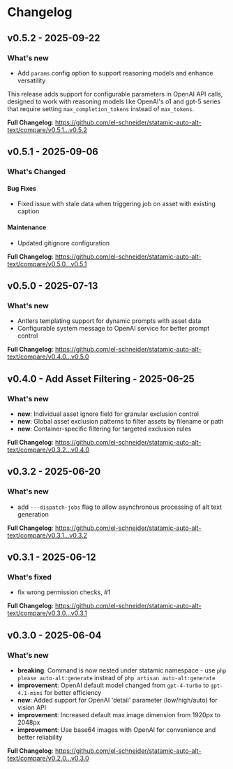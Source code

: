 # Changelog

## v0.5.2 - 2025-09-22

### What's new

- Add `params` config option to support reasoning models and enhance versatility

This release adds support for configurable parameters in OpenAI API calls, designed to work with reasoning models like OpenAI's o1 and gpt-5 series that require setting `max_completion_tokens` instead of `max_tokens`.

**Full Changelog**: https://github.com/el-schneider/statamic-auto-alt-text/compare/v0.5.1...v0.5.2

## v0.5.1 - 2025-09-06

### What's Changed

#### Bug Fixes

- Fixed issue with stale data when triggering job on asset with existing caption

#### Maintenance

- Updated gitignore configuration

**Full Changelog**: https://github.com/el-schneider/statamic-auto-alt-text/compare/v0.5.0...v0.5.1

## v0.5.0 - 2025-07-13

### What's new

- Antlers templating support for dynamic prompts with asset data
- Configurable system message to OpenAI service for better prompt control

**Full Changelog**: https://github.com/el-schneider/statamic-auto-alt-text/compare/v0.4.0...v0.5.0

## v0.4.0 - Add Asset Filtering - 2025-06-25

### What's new

- **new**: Individual asset ignore field for granular exclusion control
- **new**: Global asset exclusion patterns to filter assets by filename or path
- **new**: Container-specific filtering for targeted exclusion rules

**Full Changelog**: https://github.com/el-schneider/statamic-auto-alt-text/compare/v0.3.2...v0.4.0

## v0.3.2 - 2025-06-20

### What's new

- add `---dispatch-jobs` flag to allow asynchronous processing of alt text generation

**Full Changelog**: https://github.com/el-schneider/statamic-auto-alt-text/compare/v0.3.1...v0.3.2

## v0.3.1 - 2025-06-12

### What's fixed

- fix wrong permission checks, #1

**Full Changelog**: https://github.com/el-schneider/statamic-auto-alt-text/compare/v0.3.0...v0.3.1

## v0.3.0 - 2025-06-04

### What's new

- **breaking**: Command is now nested under statamic namespace - use `php please auto-alt:generate` instead of `php artisan auto-alt:generate`
- **improvement**: OpenAI default model changed from `gpt-4-turbo` to `gpt-4.1-mini` for better efficiency
- **new**: Added support for OpenAI 'detail' parameter (low/high/auto) for vision API
- **improvement**: Increased default max image dimension from 1920px to 2048px
- **improvement**: Use base64 images with OpenAI for convenience and better reliability

**Full Changelog**: https://github.com/el-schneider/statamic-auto-alt-text/compare/v0.2.0...v0.3.0
